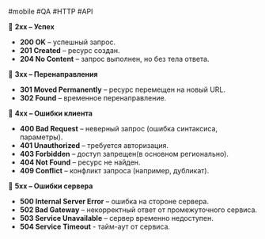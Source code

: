 

#mobile #QA #HTTP #API

🔹 **2xx – Успех**

- **200 OK** – успешный запрос.
- **201 Created** – ресурс создан.
- **204 No Content** – запрос выполнен, но без тела ответа.

🔹 **3xx – Перенаправления**

- **301 Moved Permanently** – ресурс перемещен на новый URL.
- **302 Found** – временное перенаправление.

🔹 **4xx – Ошибки клиента**

- **400 Bad Request** – неверный запрос (ошибка синтаксиса, параметры).
- **401 Unauthorized** – требуется авторизация.
- **403 Forbidden** – доступ запрещен(в основном регионально).
- **404 Not Found** – ресурс не найден.
- **409 Conflict** – конфликт запроса (например, дубликат).

🔹 **5xx – Ошибки сервера**

- **500 Internal Server Error** – ошибка на стороне сервера.
- **502 Bad Gateway** – некорректный ответ от промежуточного сервиса.
- **503 Service Unavailable** – сервер временно недоступен.
- **504 Service Timeout** - тайм-аут от сервиса.